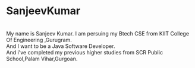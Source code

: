 # SanjeevKumar
<br>
My name is Sanjeev Kumar. I am persuing my Btech CSE from KIIT College Of Engineering ,Gurugram.
<br> And I want to be a Java Software Developer.
<br>
And i've completed my previous higher studies from SCR Public School,Palam Vihar,Gurgoan.
